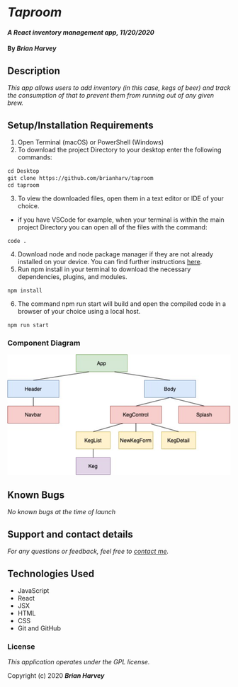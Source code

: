 # _Taproom_

#### _A React inventory management app, 11/20/2020_

#### By _**Brian Harvey**_

## Description

_This app allows users to add inventory (in this case, kegs of beer) and track the consumption of that to prevent them from running out of any given brew._

## Setup/Installation Requirements

1. Open Terminal (macOS) or PowerShell (Windows)
2. To download the project Directory to your desktop enter the following commands:
```
cd Desktop
git clone https://github.com/brianharv/taproom
cd taproom
```
3. To view the downloaded files, open them in a text editor or IDE of your choice.
* if you have VSCode for example, when your terminal is within the main project Directory you can open all of the files with the command:
```
code .
```
4. Download node and node package manager if they are not already installed on your device. You can find further instructions [here](https://www.learnhowtoprogram.com/intermediate-javascript/getting-started-with-javascript-8d3b52cf-3755-481d-80c5-46f1d3a8ffeb/installing-node-js-14f2721a-61e0-44b3-af1f-73f17348c8f4).
5. Run npm install in your terminal to download the necessary dependencies, plugins, and modules.
```
npm install
```
6. The command npm run start will build and open the compiled code in a browser of your choice using a local host.
```
npm run start
```

### Component Diagram

![Component Diagram](public/tapRoom_diagram.jpg)

## Known Bugs

_No known bugs at the time of launch_

## Support and contact details

_For any questions or feedback, feel free to [contact me](mailto:brian.harv3y@gmail.com)._

## Technologies Used

* JavaScript
* React
* JSX
* HTML
* CSS
* Git and GitHub

### License

*_This application operates under the GPL license._*

Copyright (c) 2020 **_Brian Harvey_**